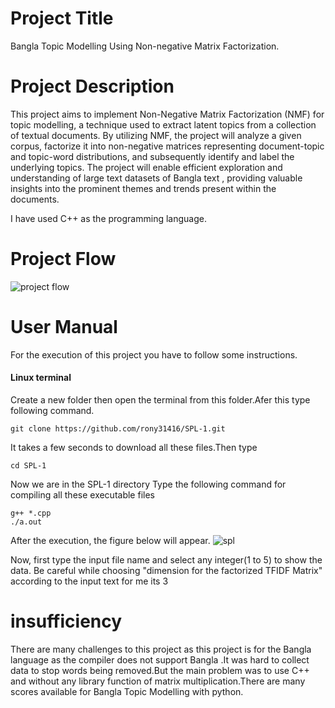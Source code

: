 # **Project Title** #
Bangla Topic Modelling Using Non-negative Matrix Factorization.


 # **Project Description**
This project aims to implement Non-Negative Matrix Factorization (NMF) for topic modelling, a technique used to extract latent topics from a collection of textual documents. By utilizing NMF, the project will analyze a given corpus, factorize it into non-negative matrices representing document-topic and topic-word distributions, and subsequently identify and label the underlying topics. The project will enable efficient exploration and understanding of large text datasets of Bangla text , providing valuable insights into the prominent themes and trends present within the documents.

I have used C++ as the programming language.

# **Project Flow**
![project flow](https://github.com/rony31416/SPL-1/assets/121255231/dbabd8fb-5ae8-46c3-a955-e99184a581da)

# **User Manual**
For the execution of this project you have to follow some instructions. 
#### Linux terminal
Create a new folder then open the terminal from this folder.Afer this type following command.
```shell
git clone https://github.com/rony31416/SPL-1.git
```
It takes a few seconds to download all these files.Then type
```shell
cd SPL-1
```
​Now we are in the SPL-1 directory 
Type the following command for compiling all these executable files
```shell
g++ *.cpp
./a.out 
```
After the execution, the figure below will appear.
![spl](https://github.com/rony31416/SPL-1/assets/121255231/00779e53-9fef-479d-8939-1e65e0cf0c9b)

Now, first type the input file name and  select any integer(1 to 5) to show the data.
Be careful while choosing "dimension for the factorized TFIDF Matrix" according to the input text
for me its 3

# **insufficiency**
There are many challenges to this project as this project is for the Bangla language as the compiler does not support Bangla .It was hard to collect data to stop words being removed.But the main problem was to use C++ and without any library function of matrix multiplication.There are many scores available for Bangla Topic Modelling with python.
